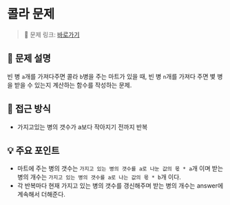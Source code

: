 # 콜라 문제

> 🔗 문제 링크: [바로가기](https://school.programmers.co.kr/learn/courses/30/lessons/132267) 

## 🌱 문제 설명
빈 병 `a`개를 가져다주면 콜라 `b`병을 주는 마트가 있을 때, 빈 병 `n`개를 가져다 주면 볓 병을 받을 수 있는지 계산하는 함수를 작성하는 문제.

## 🤔 접근 방식
- 가지고있는 병의 갯수가 a보다 작아지기 전까지 반복

## 💡 주요 포인트
- 마트에 주는 병의 갯수는 `가지고 있는 병의 갯수를 a로 나눈 값의 몫 * a`개 이며 받는 병의 개수는 `가지고 있는 병의 갯수를 a로 나는 값의 몫 * b`개 이다.
- 각 반복마다 현재 가지고 있는 병의 갯수를 갱신해주며 받는 병의 개수는 answer에 계속해서 더해준다.

